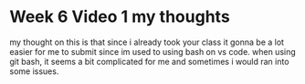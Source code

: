 # Week 6 Video 1 my thoughts
my thought on this is that since i already took your class it gonna be a lot easier for me to submit since im used to using bash on vs code. when using git bash, it seems a bit complicated for me and sometimes i would ran into some issues. 